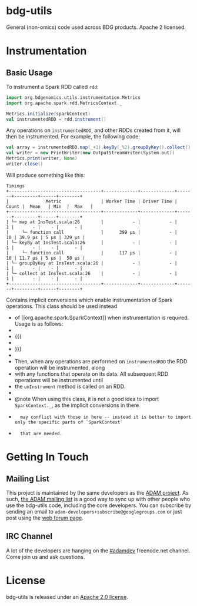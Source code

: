 bdg-utils
=========

General (non-omics) code used across BDG products. Apache 2 licensed.

# Instrumentation

## Basic Usage

To instrument a Spark RDD called `rdd`:

```scala
import org.bdgenomics.utils.instrumentation.Metrics
import org.apache.spark.rdd.MetricsContext._

Metrics.initialize(sparkContext)
val instrumentedRDD = rdd.instrument()
```

Any operations on `instrumentedRDD`, and other RDDs created from it, will then be instrumented. For example,
the following code:

```scala
val array = instrumentedRDD.map(_+1).keyBy(_%2).groupByKey().collect()
val writer = new PrintWriter(new OutputStreamWriter(System.out))
Metrics.print(writer, None)
writer.close()
```

Will produce something like this:

```
Timings
+-----------------------------------+-------------+-------------+-------+---------+------+--------+
|              Metric               | Worker Time | Driver Time | Count |  Mean   | Min  |  Max   |
+-----------------------------------+-------------+-------------+-------+---------+------+--------+
| └─ map at InsTest.scala:26        |           - |           - |     1 |       - |    - |      - |
|     └─ function call              |      399 µs |           - |    10 | 39.9 µs | 5 µs | 329 µs |
| └─ keyBy at InsTest.scala:26      |           - |           - |     1 |       - |    - |      - |
|     └─ function call              |      117 µs |           - |    10 | 11.7 µs | 5 µs |  58 µs |
| └─ groupByKey at InsTest.scala:26 |           - |           - |     1 |       - |    - |      - |
| └─ collect at InsTest.scala:26    |           - |           - |     1 |       - |    - |      - |
+-----------------------------------+-------------+-------------+-------+---------+------+--------+
```




Contains implicit conversions which enable instrumentation of Spark operations. This class should be used instead
 * of [[org.apache.spark.SparkContext]] when instrumentation is required.  Usage is as follows:
 *
 * {{{
 *
 * }}}
 *
 * Then, when any operations are performed on `instrumentedRDD` the RDD operation will be instrumented, along
 * with any functions that operate on its data. All subsequent RDD operations will be instrumented until
 * the `unInstrument` method is called on an RDD.
 *
 * @note When using this class, it is not a good idea to import `SparkContext._`, as the implicit conversions in there
 *       may conflict with those in here -- instead it is better to import only the specific parts of `SparkContext`
 *       that are needed.

# Getting In Touch

## Mailing List

This project is maintained by the same developers as the [ADAM
project](https://www.github.com/bigdatagenomics/adam). As such, [the ADAM mailing
list](https://groups.google.com/forum/#!forum/adam-developers) is a good
way to sync up with other people who use the bdg-utils code, including the core developers.
You can subscribe by sending an email to `adam-developers+subscribe@googlegroups.com` or
just post using the [web forum page](https://groups.google.com/forum/#!forum/adam-developers).

## IRC Channel

A lot of the developers are hanging on the [#adamdev](http://webchat.freenode.net/?channels=adamdev)
freenode.net channel. Come join us and ask questions.

# License

bdg-utils is released under an [Apache 2.0 license](LICENSE.txt).
